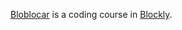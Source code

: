 [Bloblocar](https://ebuehrle.github.io/bloblocar) is a coding course in [Blockly](https://developers.google.com/blockly).
